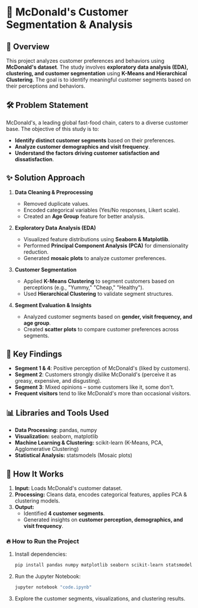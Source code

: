 # 🍔 McDonald's Customer Segmentation & Analysis

## 📖 Overview
This project analyzes customer preferences and behaviors using **McDonald's dataset**. The study involves **exploratory data analysis (EDA), clustering, and customer segmentation** using **K-Means and Hierarchical Clustering**. The goal is to identify meaningful customer segments based on their perceptions and behaviors.

## 🛠️ Problem Statement
McDonald's, a leading global fast-food chain, caters to a diverse customer base. The objective of this study is to:
- **Identify distinct customer segments** based on their preferences.
- **Analyze customer demographics and visit frequency**.
- **Understand the factors driving customer satisfaction and dissatisfaction**.

## ✨ Solution Approach
1. **Data Cleaning & Preprocessing**  
   - Removed duplicate values.  
   - Encoded categorical variables (Yes/No responses, Likert scale).  
   - Created an **Age Group** feature for better analysis.  

2. **Exploratory Data Analysis (EDA)**  
   - Visualized feature distributions using **Seaborn & Matplotlib**.  
   - Performed **Principal Component Analysis (PCA)** for dimensionality reduction.  
   - Generated **mosaic plots** to analyze customer preferences.

3. **Customer Segmentation**  
   - Applied **K-Means Clustering** to segment customers based on perceptions (e.g., "Yummy," "Cheap," "Healthy").  
   - Used **Hierarchical Clustering** to validate segment structures.  

4. **Segment Evaluation & Insights**  
   - Analyzed customer segments based on **gender, visit frequency, and age group**.  
   - Created **scatter plots** to compare customer preferences across segments.
  
## 📝 Key Findings
- **Segment 1 & 4**: Positive perception of McDonald's (liked by customers).  
- **Segment 2**: Customers strongly dislike McDonald's (perceive it as greasy, expensive, and disgusting).  
- **Segment 3**: Mixed opinions – some customers like it, some don't.  
- **Frequent visitors** tend to like McDonald's more than occasional visitors.

## 📊 Libraries and Tools Used
- **Data Processing:** pandas, numpy  
- **Visualization:** seaborn, matplotlib  
- **Machine Learning & Clustering:** scikit-learn (K-Means, PCA, Agglomerative Clustering)  
- **Statistical Analysis:** statsmodels (Mosaic plots)  

## 🚀 How It Works
1. **Input:** Loads McDonald's customer dataset.  
2. **Processing:** Cleans data, encodes categorical features, applies PCA & clustering models.  
3. **Output:**  
   - Identified **4 customer segments**.  
   - Generated insights on **customer perception, demographics, and visit frequency**.

### 🔥 How to Run the Project
1. Install dependencies:  
   ```bash
   pip install pandas numpy matplotlib seaborn scikit-learn statsmodels bioinfokit
2. Run the Jupyter Notebook:
    ```bash
    jupyter notebook "code.ipynb"
3. Explore the customer segments, visualizations, and clustering results.
